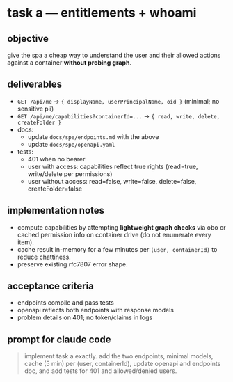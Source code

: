 # task a — entitlements + whoami

## objective
give the spa a cheap way to understand the user and their allowed actions against a container **without probing graph**.

## deliverables
- `GET /api/me` → `{ displayName, userPrincipalName, oid }` (minimal; no sensitive pii)
- `GET /api/me/capabilities?containerId=...` → `{ read, write, delete, createFolder }`
- docs:
  - update `docs/spe/endpoints.md` with the above
  - update `docs/spe/openapi.yaml`
- tests:
  - 401 when no bearer
  - user with access: capabilities reflect true rights (read=true, write/delete per permissions)
  - user without access: read=false, write=false, delete=false, createFolder=false

## implementation notes
- compute capabilities by attempting **lightweight graph checks** via obo or cached permission info on container drive (do not enumerate every item).
- cache result in-memory for a few minutes per `(user, containerId)` to reduce chattiness.
- preserve existing rfc7807 error shape.

## acceptance criteria
- endpoints compile and pass tests
- openapi reflects both endpoints with response models
- problem details on 401; no token/claims in logs

## prompt for claude code
> implement task a exactly. add the two endpoints, minimal models, cache (5 min) per (user, containerId), update openapi and endpoints doc, and add tests for 401 and allowed/denied users.
